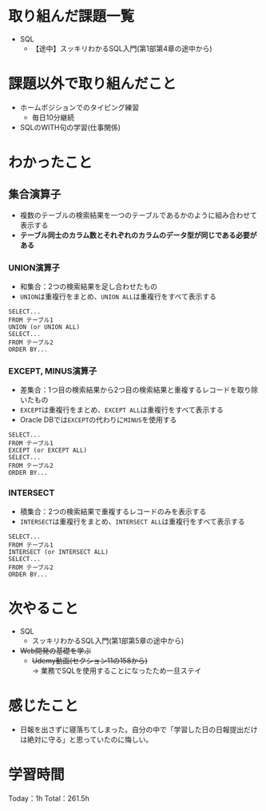 # 取り組んだ課題一覧
- SQL
	- 【途中】スッキリわかるSQL入門(第1部第4章の途中から)

# 課題以外で取り組んだこと
- ホームポジションでのタイピング練習
	- 毎日10分継続
- SQLのWITH句の学習(仕事関係)

# わかったこと
## 集合演算子
- 複数のテーブルの検索結果を一つのテーブルであるかのように組み合わせて表示する
- **テーブル同士のカラム数とそれぞれのカラムのデータ型が同じである必要がある**

### UNION演算子
- 和集合：2つの検索結果を足し合わせたもの
- `UNION`は重複行をまとめ、`UNION ALL`は重複行をすべて表示する

```基本構文
SELECT...
FROM テーブル1
UNION (or UNION ALL)
SELECT...
FROM テーブル2
ORDER BY...
```

### EXCEPT, MINUS演算子
- 差集合：1つ目の検索結果から2つ目の検索結果と重複するレコードを取り除いたもの
- `EXCEPT`は重複行をまとめ、`EXCEPT ALL`は重複行をすべて表示する
- Oracle DBでは`EXCEPT`の代わりに`MINUS`を使用する

```基本構文
SELECT...
FROM テーブル1
EXCEPT (or EXCEPT ALL)
SELECT...
FROM テーブル2
ORDER BY...
```

### INTERSECT
- 積集合：2つの検索結果で重複するレコードのみを表示する
- `INTERSECT`は重複行をまとめ、`INTERSECT ALL`は重複行をすべて表示する

```基本構文
SELECT...
FROM テーブル1
INTERSECT (or INTERSECT ALL)
SELECT...
FROM テーブル2
ORDER BY...
```

# 次やること
- SQL
	- スッキリわかるSQL入門(第1部第5章の途中から)
- ~~Web開発の基礎を学ぶ~~
	- ~~Udemy動画(セクション11の158から)~~  
   → 業務でSQLを使用することになったため一旦ステイ

# 感じたこと
- 日報を出さずに寝落ちてしまった。自分の中で「学習した日の日報提出だけは絶対に守る」と思っていたのに悔しい。

# 学習時間
Today：1h Total：261.5h
